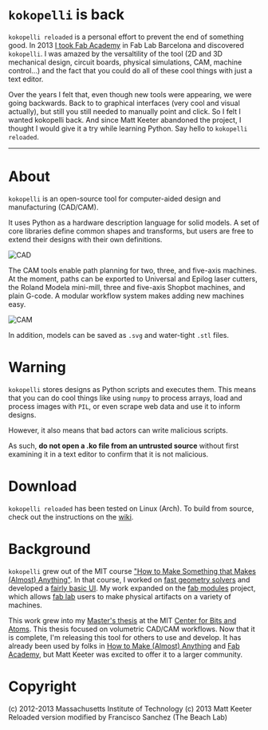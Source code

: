 `kokopelli` is back
=========================
`kokopelli reloaded` is a personal effort to prevent the end of something good. In 2013 [I took Fab Academy](http://fabacademy.org/archives/2013/students/sanchez.francisco/index.html) in Fab Lab Barcelona and discovered `kokopelli`. I was amazed by the versaltility of the tool (2D and 3D mechanical design, circuit boards, physical simulations, CAM, machine control...) and the fact that you could do all of these cool things with just a text editor.

Over the years I felt that, even though new tools were appearing, we were going backwards. Back to to graphical interfaces (very cool and visual actually), but still you still needed to manually point and click. So I felt I wanted kokopelli back. And since Matt Keeter abandoned the project, I thought I would give it a try while learning Python. Say hello to `kokopelli reloaded`.

--------------------------------------------------------------------------------------------------------

About
=====
`kokopelli` is an open-source tool for computer-aided design and manufacturing (CAD/CAM).

It uses Python as a hardware description language for solid models.  A set of core libraries define common shapes and transforms, but users are free to extend their designs with their own definitions.

![CAD](http://i.imgur.com/L1RQUxA.png)

The CAM tools enable path planning for two, three, and five-axis machines.  At the moment, paths can be exported to Universal and Epilog laser cutters, the Roland Modela mini-mill, three and five-axis Shopbot machines, and plain G-code.  A modular workflow system makes adding new machines easy.

![CAM](http://i.imgur.com/sb0uQq5.png)

In addition, models can be saved as `.svg` and water-tight `.stl` files.

Warning
=======
`kokopelli` stores designs as Python scripts and executes them.  This means that you can do cool things like using `numpy` to process arrays, load and process images with `PIL`, or even scrape web data and use it to inform designs.

However, it also means that bad actors can write malicious scripts.

As such, **do not open a .ko file from an untrusted source** without first examining it in a text editor to confirm that it is not malicious.

Download
========
`kokopelli reloaded` has been tested on Linux (Arch).
To build from source, check out the instructions on the [wiki](https://github.com/mkeeter/kokopelli/wiki/Installing).

Background
==========
`kokopelli` grew out of the MIT course ["How to Make Something that Makes (Almost) Anything"](http://fab.cba.mit.edu/classes/S62.12/index.html).
In that course, I worked on [fast geometry solvers](http://fab.cba.mit.edu/classes/S62.12/people/keeter.matt/solver/index.html) and developed a [fairly basic UI](http://fab.cba.mit.edu/classes/S62.12/people/keeter.matt/gui/index.html).  My work expanded on the [fab modules](http://kokompe.cba.mit.edu/) project, which allows [fab lab](http://fab.cba.mit.edu/about/faq/) users to make physical artifacts on a variety of machines.

This work grew into my [Master's thesis](http://cba.mit.edu/docs/theses/13.05.Keeter.pdf) at the MIT [Center for Bits and Atoms](http://cba.mit.edu).  This thesis focused on volumetric CAD/CAM workflows.  Now that it is complete, I'm releasing this tool for others to use and develop.  It has already been used by folks in [How to Make (Almost) Anything](http://fab.cba.mit.edu/classes/863.12/) and [Fab Academy](http://www.fabacademy.org/), but Matt Keeter was excited to offer it to a larger community.

Copyright
=========
(c) 2012-2013 Massachusetts Institute of Technology
(c) 2013 Matt Keeter
Reloaded version modified by Francisco Sanchez (The Beach Lab)

